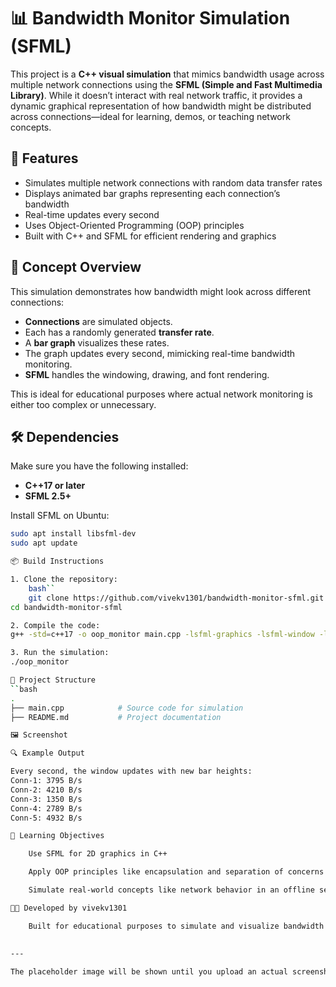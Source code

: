 # 📊 Bandwidth Monitor Simulation (SFML)

This project is a **C++ visual simulation** that mimics bandwidth usage across multiple network connections using the **SFML (Simple and Fast Multimedia Library)**. While it doesn’t interact with real network traffic, it provides a dynamic graphical representation of how bandwidth might be distributed across connections—ideal for learning, demos, or teaching network concepts.

## 🚀 Features

- Simulates multiple network connections with random data transfer rates
- Displays animated bar graphs representing each connection’s bandwidth
- Real-time updates every second
- Uses Object-Oriented Programming (OOP) principles
- Built with C++ and SFML for efficient rendering and graphics

## 🧠 Concept Overview

This simulation demonstrates how bandwidth might look across different connections:

- **Connections** are simulated objects.
- Each has a randomly generated **transfer rate**.
- A **bar graph** visualizes these rates.
- The graph updates every second, mimicking real-time bandwidth monitoring.
- **SFML** handles the windowing, drawing, and font rendering.

This is ideal for educational purposes where actual network monitoring is either too complex or unnecessary.

## 🛠️ Dependencies

Make sure you have the following installed:

- **C++17 or later**
- **SFML 2.5+**

Install SFML on Ubuntu:
```bash
sudo apt install libsfml-dev
sudo apt update

📦 Build Instructions

1. Clone the repository:
    bash``
    git clone https://github.com/vivekv1301/bandwidth-monitor-sfml.git
cd bandwidth-monitor-sfml

2. Compile the code:
g++ -std=c++17 -o oop_monitor main.cpp -lsfml-graphics -lsfml-window -lsfml-system ./oop_monitor

3. Run the simulation:
./oop_monitor

🧩 Project Structure
``bash
.
├── main.cpp            # Source code for simulation
├── README.md           # Project documentation

🖼️ Screenshot

🔍 Example Output

Every second, the window updates with new bar heights:
Conn-1: 3795 B/s
Conn-2: 4210 B/s
Conn-3: 1350 B/s
Conn-4: 2789 B/s
Conn-5: 4932 B/s

📘 Learning Objectives

    Use SFML for 2D graphics in C++

    Apply OOP principles like encapsulation and separation of concerns

    Simulate real-world concepts like network behavior in an offline setting

👨‍💻 Developed by vivekv1301

    Built for educational purposes to simulate and visualize bandwidth usage using SFML and C++.
    
    
---

The placeholder image will be shown until you upload an actual screenshot. Let me know if you'd like further adjustments!


